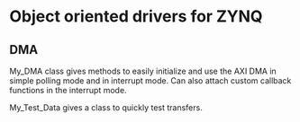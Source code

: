 # Object oriented drivers for ZYNQ

## DMA

My_DMA class gives methods to easily initialize and use the AXI DMA in simple polling mode and in interrupt mode. Can also attach custom callback functions in the interrupt mode.

My_Test_Data gives a class to quickly test transfers.